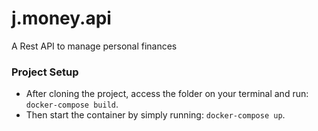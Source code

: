 # j.money.api
A Rest API to manage personal finances

### Project Setup
- After cloning the project, access the folder on your terminal and run: `docker-compose build`.
- Then start the container by simply running: `docker-compose up`.
